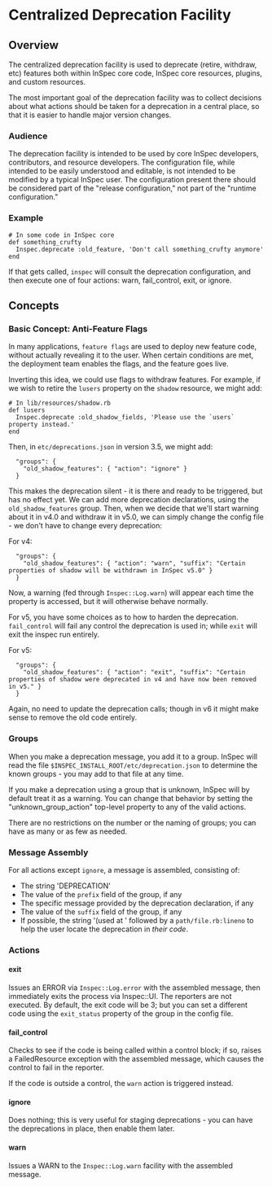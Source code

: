 # Centralized Deprecation Facility

## Overview

The centralized deprecation facility is used to deprecate (retire, withdraw, etc) features both within InSpec core code, InSpec core resources, plugins, and custom resources.

The most important goal of the deprecation facility was to collect decisions about what actions should be taken for a deprecation in a central place, so that it is easier to handle major version changes.

### Audience

The deprecation facility is intended to be used by core InSpec developers, contributors, and resource developers. The configuration file, while intended to be easily understood and editable, is not intended to be modified by a typical InSpec user. The configuration present there should be considered part of the "release configuration," not part of the "runtime configuration."

### Example

```
# In some code in InSpec core
def something_crufty
  Inspec.deprecate :old_feature, 'Don't call something_crufty anymore'
end
```

If that gets called, `inspec` will consult the deprecation configuration, and then execute one of four actions: warn, fail_control, exit, or ignore.

## Concepts

### Basic Concept: Anti-Feature Flags

In many applications, `feature flags` are used to deploy new feature code, without actually revealing it to the user.  When certain conditions are met, the deployment team enables the flags, and the feature goes live.

Inverting this idea, we could use flags to withdraw features. For example, if we wish to retire the `lusers` property on the `shadow` resource, we might add:

```
# In lib/resources/shadow.rb
def lusers
  Inspec.deprecate :old_shadow_fields, 'Please use the `users` property instead.'
end
```

Then, in `etc/deprecations.json` in version 3.5, we might add:
```
  "groups": {
    "old_shadow_features": { "action": "ignore" }
  }
```

This makes the deprecation silent - it is there and ready to be triggered, but has no effect yet.  We can add more deprecation declarations, using the `old_shadow_features` group.  Then, when we decide that we'll start warning about it in v4.0 and withdraw it in v5.0, we can simply change the config file - we don't have to change every deprecation:

For v4:
```
  "groups": {
    "old_shadow_features": { "action": "warn", "suffix": "Certain properties of shadow will be withdrawn in InSpec v5.0" }
  }
```

Now, a warning (fed through `Inspec::Log.warn`) will appear each time the property is accessed, but it will otherwise behave normally.

For v5, you have some choices as to how to harden the deprecation.  `fail_control` will fail any control the deprecation is used in; while `exit` will exit the inspec run entirely.

For v5:
```
  "groups": {
    "old_shadow_features": { "action": "exit", "suffix": "Certain properties of shadow were deprecated in v4 and have now been removed in v5." }
  }
```

Again, no need to update the deprecation calls; though in v6 it might make sense to remove the old code entirely.

### Groups

When you make a deprecation message, you add it to a group. InSpec will read the file `$INSPEC_INSTALL_ROOT/etc/deprecation.json` to determine the known groups - you may add to that file at any time.

If you make a deprecation using a group that is unknown, InSpec will by default treat it as a warning.  You can change that behavior by setting the "unknown_group_action" top-level property to any of the valid actions.

There are no restrictions on the number or the naming of groups; you can have as many or as few as needed.

### Message Assembly

For all actions except `ignore`, a message is assembled, consisting of:

 * The string 'DEPRECATION'
 * The value of the `prefix` field of the group, if any
 * The specific message provided by the deprecation declaration, if any
 * The value of the `suffix` field of the group, if any
 * If possible, the string '(used at ' followed by a `path/file.rb:lineno` to help the user locate the deprecation in *their code*.

### Actions

#### exit

Issues an ERROR via `Inspec::Log.error` with the assembled message, then immediately exits the process via Inspec::UI. The reporters are not executed.  By default, the exit code will be 3; but you can set a different code using the `exit_status` property of the group in the config file.

#### fail_control

Checks to see if the code is being called within a control block; if so, raises a FailedResource exception with the assembled message, which causes the control to fail in the reporter.

If the code is outside a control, the `warn` action is triggered instead.

#### ignore

Does nothing; this is very useful for staging deprecations - you can have the deprecations in place, then enable them later.

#### warn

Issues a WARN to the `Inspec::Log.warn` facility with the assembled message.
